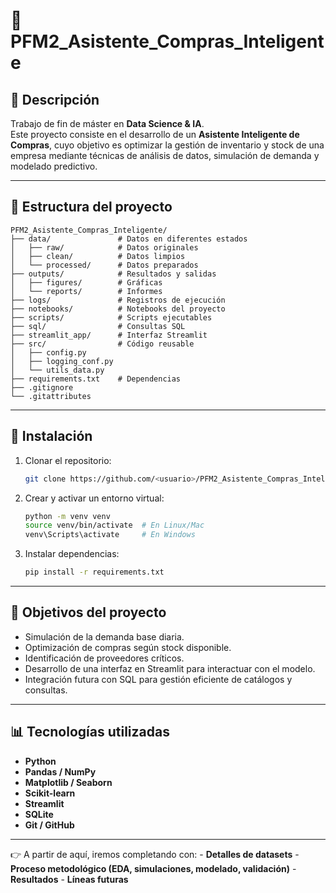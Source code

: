 # 📌 PFM2_Asistente_Compras_Inteligente

## 📖 Descripción

Trabajo de fin de máster en **Data Science & IA**.\
Este proyecto consiste en el desarrollo de un **Asistente Inteligente de
Compras**, cuyo objetivo es optimizar la gestión de inventario y stock
de una empresa mediante técnicas de análisis de datos, simulación de
demanda y modelado predictivo.

------------------------------------------------------------------------

## 📂 Estructura del proyecto

``` plaintext
PFM2_Asistente_Compras_Inteligente/
├── data/               # Datos en diferentes estados
│   ├── raw/            # Datos originales
│   ├── clean/          # Datos limpios
│   └── processed/      # Datos preparados
├── outputs/            # Resultados y salidas
│   ├── figures/        # Gráficas
│   └── reports/        # Informes
├── logs/               # Registros de ejecución
├── notebooks/          # Notebooks del proyecto
├── scripts/            # Scripts ejecutables
├── sql/                # Consultas SQL
├── streamlit_app/      # Interfaz Streamlit
├── src/                # Código reusable
│   ├── config.py
│   ├── logging_conf.py
│   └── utils_data.py
├── requirements.txt    # Dependencias
├── .gitignore
└── .gitattributes
```

------------------------------------------------------------------------

## 🚀 Instalación

1.  Clonar el repositorio:

    ``` bash
    git clone https://github.com/<usuario>/PFM2_Asistente_Compras_Inteligente.git
    ```

2.  Crear y activar un entorno virtual:

    ``` bash
    python -m venv venv
    source venv/bin/activate  # En Linux/Mac
    venv\Scripts\activate     # En Windows
    ```

3.  Instalar dependencias:

    ``` bash
    pip install -r requirements.txt
    ```

------------------------------------------------------------------------

## 🎯 Objetivos del proyecto

-   Simulación de la demanda base diaria.
-   Optimización de compras según stock disponible.
-   Identificación de proveedores críticos.
-   Desarrollo de una interfaz en Streamlit para interactuar con el
    modelo.
-   Integración futura con SQL para gestión eficiente de catálogos y
    consultas.

------------------------------------------------------------------------

## 📊 Tecnologías utilizadas

-   **Python**
-   **Pandas / NumPy**
-   **Matplotlib / Seaborn**
-   **Scikit-learn**
-   **Streamlit**
-   **SQLite**
-   **Git / GitHub**

------------------------------------------------------------------------

👉 A partir de aquí, iremos completando con: - **Detalles de
datasets** - **Proceso metodológico (EDA, simulaciones, modelado,
validación)** - **Resultados** - **Líneas futuras**
